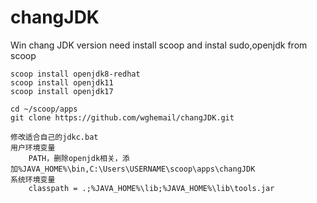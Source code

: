 # changJDK
Win chang JDK version
need install scoop and instal sudo,openjdk from scoop

    scoop install openjdk8-redhat
    scoop install openjdk11
    scoop install openjdk17

    cd ~/scoop/apps
    git clone https://github.com/wghemail/changJDK.git

    修改适合自己的jdkc.bat
    用户环境变量
        PATH，删除openjdk相关，添加%JAVA_HOME%\bin,C:\Users\USERNAME\scoop\apps\changJDK
    系统环境变量
        classpath = .;%JAVA_HOME%\lib;%JAVA_HOME%\lib\tools.jar
